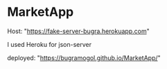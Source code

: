 # MarketApp

Host: "https://fake-server-bugra.herokuapp.com"

I used Heroku for json-server

deployed: "https://bugramogol.github.io/MarketApp/"
